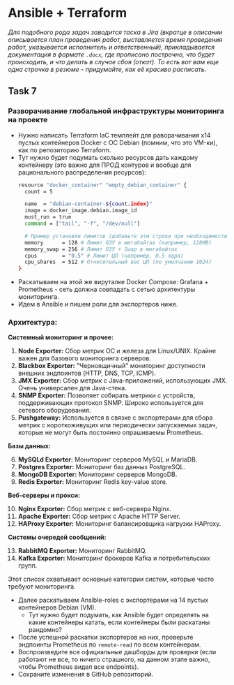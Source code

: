 # Ansible + Terraform

_Для подобного рода задач заводится таска в Jira (вкратце в описании описывается план проведения работ, выставляется время проведения работ, указывается исполнитель и ответственный), прикладывается документация в формате `.docx`, где прописано построчно, что будет происходить, и что делать в случае сбоя (откат). То есть вот вам еще одна строчка в резюме - придумайте, как её красиво расписать._

## **Task 7**

### Разворачивание глобальной инфраструктуры мониторинга на проекте

- Нужно написать Terraform IaC темплейт для раворачивания x14 пустых контейнеров Docker с ОС Debian (помним, что это VM-ки), как по репозиторию Terraform.
 - Тут нужно будет подумать сколько ресурсов дать каждому контейнеру (это важно для ПРОД контуров и вообще для рационального распределения ресурсов):
   ```bash
   resource "docker_container" "empty_debian_container" {
     count = 5
   
     name  = "debian-container-${count.index}"
     image = docker_image.debian.image_id
     must_run = true
     command = ["tail", "-f", "/dev/null"]
   
     # Пример установки лимитов (добавьте эти строки при необходимости):
     memory      = 128 # Лимит ОЗУ в мегабайтах (например, 128MB)
     memory_swap = 256 # Лимит ОЗУ + Swap в мегабайтах
     cpus        = "0.5" # Лимит ЦП (например, 0.5 ядра)
     cpu_shares  = 512 # Относительный вес ЦП (по умолчанию 1024)
   }
   ```
- Раскатываем на этой же вируталке Docker Compose: Grafana + Prometheus - сеть должна совпадать с сетью архитектуры мониторинга. 
- Идем в Ansible и пишем роли для экспортеров ниже.

### Архитектура:

  **Системный мониторинг и прочее:**
  
  1. **Node Exporter:** Сбор метрик ОС и железа для Linux/UNIX. Крайне важен для базового мониторинга серверов.
  2. **Blackbox Exporter:** "Черноящичный" мониторинг доступности внешних эндпоинтов (HTTP, DNS, TCP, ICMP).
  3. **JMX Exporter:** Сбор метрик с Java-приложений, использующих JMX. Очень универсален для Java-стека.
  4. **SNMP Exporter:** Позволяет собирать метрики с устройств, поддерживающих протокол SNMP. Широко используется для сетевого оборудования.
  5. **Pushgateway:** Используется в связке с экспортерами для сбора метрик с короткоживущих или периодически запускаемых задач, которые не могут быть постоянно опрашиваемы Prometheus.
  
  **Базы данных:**
  
  6.  **MySQLd Exporter:** Мониторинг серверов MySQL и MariaDB.
  7.  **Postgres Exporter:** Мониторинг баз данных PostgreSQL.
  8.  **MongoDB Exporter:** Мониторинг серверов MongoDB.
  9.  **Redis Exporter:** Мониторинг Redis key-value store.
  
  **Веб-серверы и прокси:**
  
  10. **Nginx Exporter:** Сбор метрик с веб-сервера Nginx.
  11. **Apache Exporter:** Сбор метрик с Apache HTTP Server.
  12. **HAProxy Exporter:** Мониторинг балансировщика нагрузки HAProxy.
  
  **Системы очередей сообщений:**
  
  13. **RabbitMQ Exporter:** Мониторинг RabbitMQ.
  14. **Kafka Exporter:** Мониторинг брокеров Kafka и потребительских групп.

Этот список охватывает основные категории систем, которые часто требуют мониторинга.

- Далее раскатываем Ansible-roles с экспортерами на 14 пустых контейнеров Debian (VM).
  - Тут нужно будет подумать, как Ansible будет определять на какие контейнеры катать, если контейнеры были раскатаны рандомно?
- После успешной раскатки экспортеров на них, проверьте эндпоинты Prometheus по `remote-read` по всем контейнерам.
- Воспроизведите все официальные дашборды для проверки (если работают не все, то ничего страшного, на данном этапе важно, чтобы Prometheus видел все endpoints).
- Сохраните изменения в GitHub репозиторий.
